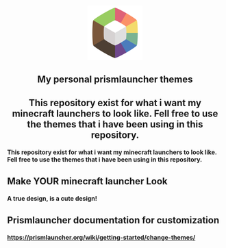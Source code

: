 <p align="center">
  <img src="https://github.com/tiffylikecat/prismlauncherThemes/blob/main/catppuccin/prismlauncherLogo.png" alt="prismlauncherLogo">
</p>

<h2 align="center">
My personal prismlauncher themes
</h2>

<h2 align="center">
This repository exist for what i want my minecraft launchers to look like. Fell free to use the themes that i have been using in this repository.
</h2>

#### This repository exist for what i want my minecraft launchers to look like. Fell free to use the themes that i have been using in this repository.

## Make **YOUR** minecraft launcher Look
#### A true design, is a cute design!

## Prismlauncher documentation for customization
#### https://prismlauncher.org/wiki/getting-started/change-themes/

